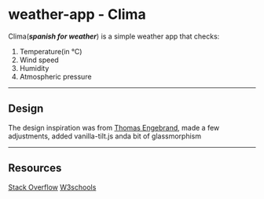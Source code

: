# weather-app - Clima
Clima(***spanish for weather***) is a simple weather app that checks:
1. Temperature(in °C)
2. Wind speed
3. Humidity
4. Atmospheric pressure

---
## Design
The design inspiration was from [Thomas Engebrand](https://dribbble.com/shots/3202409-Weather-App), made a few adjustments, added vanilla-tilt.js anda bit of glassmorphism

---

## Resources
[Stack Overflow](https://stackoverflow.com/)
[W3schools](https://www.w3schools.com/)


